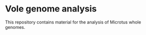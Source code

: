 # Vole genome analysis

This repository contains material for the analysis of Microtus whole genomes.
